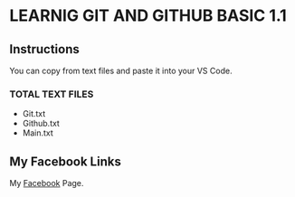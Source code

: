 # LEARNIG GIT AND GITHUB BASIC 1.1

## Instructions

You can copy from text files and paste it into your VS Code.

### TOTAL TEXT FILES

- Git.txt
- Github.txt
- Main.txt

## My Facebook Links

My [Facebook](https://www.facebook.com/mdgulamquddus) Page.
